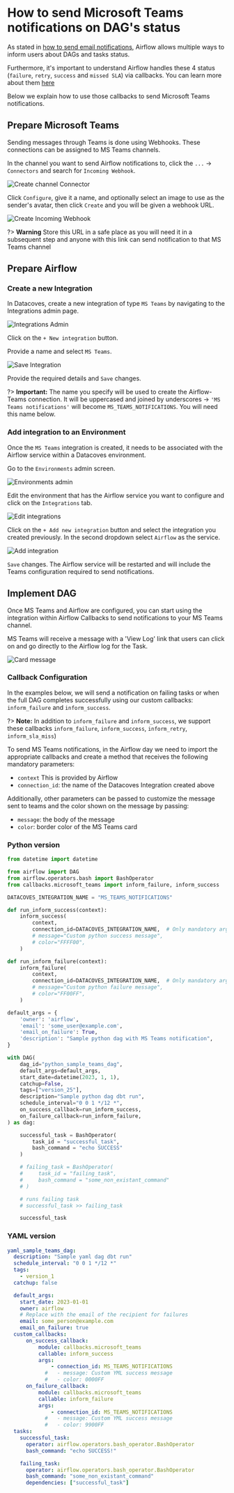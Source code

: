 










# How to send Microsoft Teams notifications on DAG's status

As stated in [how to send email notifications](/how-tos/airflow/send-emails.md), Airflow allows multiple ways to inform users about DAGs and tasks status.

Furthermore, it's important to understand Airflow handles these 4 status (`failure`, `retry`, `success` and `missed SLA`) via callbacks. You can learn more about them [here](https://airflow.apache.org/docs/apache-airflow/2.2.1/logging-monitoring/callbacks.html)

Below we explain how to use those callbacks to send Microsoft Teams notifications.

## Prepare Microsoft Teams

Sending messages through Teams is done using Webhooks. These connections can be assigned to MS Teams channels.

In the channel you want to send Airflow notifications to, click the `...` -> `Connectors` and search for `Incoming Webhook`.

![Create channel Connector](./assets/create-channel-connector.png)

Click `Configure`, give it a name, and optionally select an image to use as the sender's avatar, then click `Create` and you will be given a webhook URL.

![Create Incoming Webhook](./assets/create-incoming-webhook.png)

?> **Warning** Store this URL in a safe place as you will need it in a subsequent step and anyone with this link can send notification to that MS Teams channel

## Prepare Airflow

### Create a new Integration

In Datacoves, create a new integration of type `MS Teams` by navigating to the Integrations admin page.

![Integrations Admin](./assets/admin_integrations.png)

Click on the `+ New integration` button.

Provide a name and select `MS Teams`.

![Save Integration](./assets/save_msteams_integration.png)

Provide the required details and `Save` changes.

?> **Important:** The name you specify will be used to create the Airflow-Teams connection. It will be uppercased and joined by underscores -> `'MS Teams notifications'` will become `MS_TEAMS_NOTIFICATIONS`. You will need this name below.

### Add integration to an Environment

Once the `MS Teams` integration is created, it needs to be associated with the Airflow service within a Datacoves environment.

Go to the `Environments` admin screen.

![Environments admin](./assets/environments_admin.png)

Edit the environment that has the Airflow service you want to configure and click on the `Integrations` tab.

![Edit integrations](./assets/edit_integrations.png)

Click on the `+ Add new integration` button and select the integration you created previously. In the second dropdown select `Airflow` as the service.

![Add integration](./assets/add_msteams_integration.png)

`Save` changes. The Airflow service will be restarted and will include the Teams configuration required to send notifications.

## Implement DAG

Once MS Teams and Airflow are configured, you can start using the integration within Airflow Callbacks to send notifications to your MS Teams channel.

MS Teams will receive a message with a 'View Log' link that users can click on and go directly to the Airflow log for the Task.

![Card message](./assets/teams-card-message.png)

### Callback Configuration

In the examples below, we will send a notification on failing tasks or when the full DAG completes successfully using our custom callbacks: `inform_failure` and `inform_success`.

?> **Note:** In addition to `inform_failure` and `inform_success`, we support these callbacks `inform_failure`, `inform_success`, `inform_retry`, `inform_sla_miss`)

To send MS Teams notifications, in the Airflow day we need to import the appropriate callbacks and create a method that receives the following mandatory parameters:

- `context` This is provided by Airflow
- `connection_id`: the name of the Datacoves Integration created above

Additionally, other parameters can be passed to customize the message sent to teams and the color shown on the message by passing:

- `message`: the body of the message
- `color`: border color of the MS Teams card

### Python version

```python
from datetime import datetime

from airflow import DAG
from airflow.operators.bash import BashOperator
from callbacks.microsoft_teams import inform_failure, inform_success

DATACOVES_INTEGRATION_NAME = "MS_TEAMS_NOTIFICATIONS"

def run_inform_success(context):
    inform_success(
        context,
        connection_id=DATACOVES_INTEGRATION_NAME,  # Only mandatory argument
        # message="Custom python success message",
        # color="FFFF00",
    )

def run_inform_failure(context):
    inform_failure(
        context,
        connection_id=DATACOVES_INTEGRATION_NAME,  # Only mandatory argument
        # message="Custom python failure message",
        # color="FF00FF",
    )

default_args = {
    'owner': 'airflow',
    'email': 'some_user@example.com',
    'email_on_failure': True,
    'description': "Sample python dag with MS Teams notification",
}

with DAG(
    dag_id="python_sample_teams_dag",
    default_args=default_args,
    start_date=datetime(2023, 1, 1),
    catchup=False,
    tags=["version_25"],
    description="Sample python dag dbt run",
    schedule_interval="0 0 1 */12 *",
    on_success_callback=run_inform_success,
    on_failure_callback=run_inform_failure,
) as dag:

    successful_task = BashOperator(
        task_id = "successful_task",
        bash_command = "echo SUCCESS"
    )

    # failing_task = BashOperator(
    #     task_id = "failing_task",
    #     bash_command = "some_non_existant_command"
    # )

    # runs failing task
    # successful_task >> failing_task

    successful_task

```

### YAML version

```yaml
yaml_sample_teams_dag:
  description: "Sample yaml dag dbt run"
  schedule_interval: "0 0 1 */12 *"
  tags:
    - version_1
  catchup: false

  default_args:
    start_date: 2023-01-01
    owner: airflow
    # Replace with the email of the recipient for failures
    email: some_person@example.com
    email_on_failure: true
  custom_callbacks:
      on_success_callback:
          module: callbacks.microsoft_teams
          callable: inform_success
          args:
              - connection_id: MS_TEAMS_NOTIFICATIONS
            #   - message: Custom YML success message
            #   - color: 0000FF
      on_failure_callback:
          module: callbacks.microsoft_teams
          callable: inform_failure
          args:
              - connection_id: MS_TEAMS_NOTIFICATIONS
            #   - message: Custom YML success message
            #   - color: 9900FF
  tasks:
    successful_task:
      operator: airflow.operators.bash_operator.BashOperator
      bash_command: "echo SUCCESS!"

    failing_task:
      operator: airflow.operators.bash_operator.BashOperator
      bash_command: "some_non_existant_command"
      dependencies: ["successful_task"]

```

